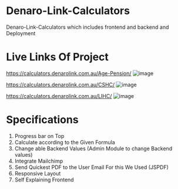 # Denaro-Link-Calculators
Denaro-Link-Calculators which includes frontend and backend and Deployment 

# Live Links Of Project 
https://calculators.denarolink.com.au/Age-Pension/
![image](https://github.com/usamafaheemAhmed/Denaro-Link-Calculators/assets/117355964/1aff5d6e-bfde-4dad-bdb8-e4f124b59e54)

https://calculators.denarolink.com.au/CSHC/
![image](https://github.com/usamafaheemAhmed/Denaro-Link-Calculators/assets/117355964/340faf2f-e3b2-446f-b618-7f1c94b3efe6)

https://calculators.denarolink.com.au/LIHC/
![image](https://github.com/usamafaheemAhmed/Denaro-Link-Calculators/assets/117355964/1e5e21f3-f5d9-4c57-96a5-4d313238491f)


# Specifications
1. Progress bar on Top 
2. Calculate according to the Given Formula
3. Change able Backend Values (Admin Module to change Backend values)
4. Integrate Mailchimp
5. Send Quickest PDF to the User Email For this We Used (JSPDF)
6. Responsive Layout 
7. Self Explaining Frontend
